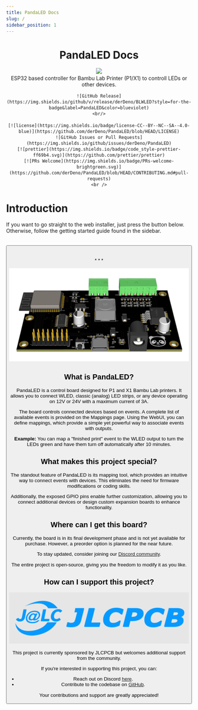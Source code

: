 ```yaml
---
title: PandaLED Docs
slug: /
sidebar_position: 1
---
```


<h1 align="center">PandaLED Docs</h1>

<div align="center">
    <img width="200" src={require('/img/logo.png').default} />
</div>

<div align="center">
    ESP32 based controller for Bambu Lab Printer (P1/X1) to controll LEDs or other devices.

    ![GitHub Release](https://img.shields.io/github/v/release/derDeno/BLWLED?style=for-the-badge&label=PandaLED&color=blueviolet)
    <br/>

    [![license](https://img.shields.io/badge/license-CC--BY--NC--SA--4.0-blue)](https://github.com/derDeno/PandaLED/blob/HEAD/LICENSE)
    ![GitHub Issues or Pull Requests](https://img.shields.io/github/issues/derDeno/PandaLED)
    [![prettier](https://img.shields.io/badge/code_style-prettier-ff69b4.svg)](https://github.com/prettier/prettier)
    [![PRs Welcome](https://img.shields.io/badge/PRs-welcome-brightgreen.svg)](https://github.com/derDeno/PandaLED/blob/HEAD/CONTRIBUTING.md#pull-requests)
    <br />

</div>

# Introduction
If you want to go straight to the web installer, just press the button below. 
Otherwise, follow the getting started guide found in the sidebar.

<br/>
<Button label="Web Installer" size="lg" link="https://derdeno.github.io/PandaLED/web-installer.html" />
<br/><br/>
* * *

![](/img/pcb.png)

## What is PandaLED?
PandaLED is a control board designed for P1 and X1 Bambu Lab printers. It allows you to connect WLED, classic (analog) LED strips, or any device operating on 12V or 24V with a maximum current of 3A.

The board controls connected devices based on events. A complete list of available events is provided on the Mappings page. Using the WebUI, you can define mappings, which provide a simple yet powerful way to associate events with outputs.

**Example:**
You can map a "finished print" event to the WLED output to turn the LEDs green and have them turn off automatically after 10 minutes.


## What makes this project special?
The standout feature of PandaLED is its mapping tool, which provides an intuitive way to connect events with devices. This eliminates the need for firmware modifications or coding skills.

Additionally, the exposed GPIO pins enable further customization, allowing you to connect additional devices or design custom expansion boards to enhance functionality.


## Where can I get this board?
Currently, the board is in its final development phase and is not yet available for purchase. However, a preorder option is planned for the near future.

To stay updated, consider joining our [Discord community](https://discord.gg/8VhnsCXKun).

The entire project is open-source, giving you the freedom to modify it as you like.



## How can I support this project?
![](/img/jlcpcb.png)

This project is currently sponsored by JLCPCB but welcomes additional support from the community. 

If you're interested in supporting this project, you can:

- Reach out on Discord [here](https://discord.gg/8VhnsCXKun).
- Contribute to the codebase on [GitHub](https://github.com/derDeno/PandaLED/blob/HEAD/CONTRIBUTING.md#pull-requests).

Your contributions and support are greatly appreciated!